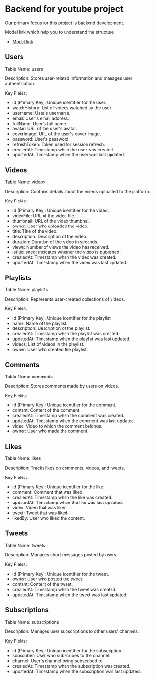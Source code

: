 # Backend for youtube project

Our primary focus for this project is backend development.

Model link which help you to understand the structure 

- [Model link](https://app.eraser.io/workspace/fm0CfnimVsURVO43QpMg)


## Users
Table Name: users 

Description: Stores user-related information and manages user authentication.

Key Fields:

- id (Primary Key): Unique identifier for the user.
- watchHistory: List of videos watched by the user.
- username: User's username.
- email: User's email address.
- fullName: User's full name.
- avatar: URL of the user's avatar.
- coverImage: URL of the user's cover image.
- password: User's password.
- refreshToken: Token used for session refresh.
- createdAt: Timestamp when the user was created.
- updatedAt: Timestamp when the user was last updated.

## Videos
Table Name: videos

Description: Contains details about the videos uploaded to the platform.

Key Fields:

- id (Primary Key): Unique identifier for the video.
- videoFile: URL of the video file.
- thumbnail: URL of the video thumbnail.
- owner: User who uploaded the video.
- title: Title of the video.
- description: Description of the video.
- duration: Duration of the video in seconds.
- views: Number of views the video has received.
- isPublished: Indicates whether the video is published.
- createdAt: Timestamp when the video was created.
- updatedAt: Timestamp when the video was last updated.

## Playlists
Table Name: playlists

Description: Represents user-created collections of videos.

Key Fields:

- id (Primary Key): Unique identifier for the playlist.
- name: Name of the playlist.
- description: Description of the playlist.
- createdAt: Timestamp when the playlist was created.
- updatedAt: Timestamp when the playlist was last updated.
- videos: List of videos in the playlist.
- owner: User who created the playlist.

## Comments
Table Name: comments

Description: Stores comments made by users on videos.

Key Fields:

- id (Primary Key): Unique identifier for the comment.
- content: Content of the comment.
- createdAt: Timestamp when the comment was created.
- updatedAt: Timestamp when the comment was last updated.
- video: Video to which the comment belongs.
- owner: User who made the comment.

## Likes
Table Name: likes

Description: Tracks likes on comments, videos, and tweets.

Key Fields:

- id (Primary Key): Unique identifier for the like.
- comment: Comment that was liked.
- createdAt: Timestamp when the like was created.
- updatedAt: Timestamp when the like was last updated.
- video: Video that was liked.
- tweet: Tweet that was liked.
- likedBy: User who liked the content.

## Tweets
Table Name: tweets

Description: Manages short messages posted by users.

Key Fields:

- id (Primary Key): Unique identifier for the tweet.
- owner: User who posted the tweet.
- content: Content of the tweet.
- createdAt: Timestamp when the tweet was created.
- updatedAt: Timestamp when the tweet was last updated.

## Subscriptions
Table Name: subscriptions

Description: Manages user subscriptions to other users' channels.

Key Fields:

- id (Primary Key): Unique identifier for the subscription.
- subscriber: User who subscribes to the channel.
- channel: User's channel being subscribed to.
- createdAt: Timestamp when the subscription was created.
- updatedAt: Timestamp when the subscription was last updated.